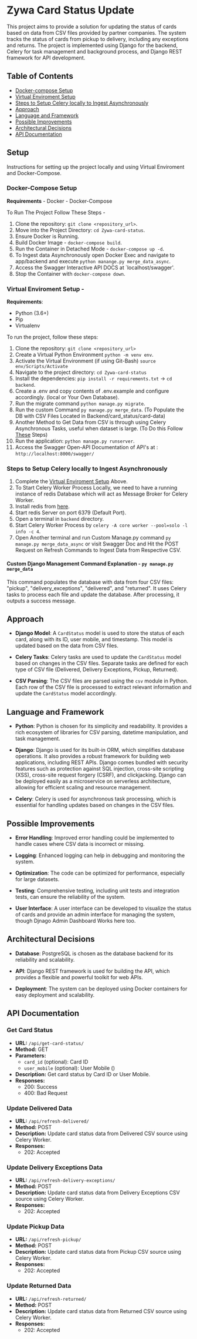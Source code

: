 # Zywa Card Status Update

This project aims to provide a solution for updating the status of cards based on data from CSV files provided by partner companies. The system tracks the status of cards from pickup to delivery, including any exceptions and returns. The project is implemented using Django for the backend, Celery for task management and background process, and Django REST framework for API development.


## Table of Contents 

- [Docker-compose Setup](#docker-compose-setup)
- [Virtual Enviroment Setup](#virtual-enviroment-setup)
- [Steps to Setup Celery locally to Ingest Asynchronously](#steps-to-setup-celery-locally-to-ingest-asynchronously)
- [Approach](#approach)
- [Language and Framework](#language-and-framework)
- [Possible Improvements](#possible-improvements)
- [Architectural Decisions](#architectural-decisions)
- [API Documentation](#api-documentation)

## Setup

Instructions for setting up the project locally and using Virtual Enviroment and Docker-Compose.

### Docker-Compose Setup

**Requirements**
    - Docker
    - Docker-Compose

To Run The Project Follow These Steps - 

1. Clone the repository: `git clone <repository_url>`.
2. Move into the Project Directory: `cd Zywa-card-status`.
3. Ensure Docker is Running.
4. Build Docker Image - `docker-compose build`.
5. Run the Container in Detached Mode - `docker-compose up -d`.
6. To Ingest data Asynchronously open Docker Exec and navigate to app/backend and execute `python manange.py merge_data_async`.
7. Access the Swagger Interactive API DOCS at `localhost/swagger'.
8. Stop the Container with `docker-compose down`.


### Virtual Enviroment Setup - 

**Requirements**:
   - Python (3.6+)
   - Pip
   - Virtualenv

To run the project, follow these steps:

1. Clone the repository: `git clone <repository_url>`
2. Create a Virtual Python Environment `python -m venv env`.
3. Activate the Virtual Environment (if using Git-Bash) `source env/Scripts/Activate`
4. Navigate to the project directory: `cd Zywa-card-status`
5. Install the dependencies: `pip install -r requirements.txt` -> `cd backend`.
6. Create a .env and copy contents of .env.example and configure accordingly. (local or Your Own Database).
7. Run the migrate command `python manage.py migrate`.
8. Run the custom Command `py manage.py merge_data`. (To Populate the DB with CSV Files Located in Backend/card_status/card-data)
9. Another Method to Get Data from CSV is through using Celery Asynchronous Tasks, useful when dataset is large. (To Do this Follow [These](#steps-to-setup-celery-locally-to-ingest-asynchronously) Steps)
10. Run the application: `python manage.py runserver`.
11. Access the Swagger Open-API Documentation of API's at : `http://localhost:8000/swagger/`


### Steps to Setup Celery locally to Ingest Asynchronously

1. Complete the [Virtual Enviroment Setup](#virtual-enviroment-setup) Above. 
2. To Start Celery Worker Process Locally, we need to have a running instance of redis Database which will act as Message Broker for Celery Worker.
3. Install redis from [here](https://redis.io/docs/install/install-redis/).
4. Start redis Server on port 6379 (Default Port).
5. Open a terminal in `backend` directory.
6. Start Celery Worker Process by ```celery -A core worker --pool=solo -l info -c 4```.
7. Open Another terminal and run Custom Manage.py command `py manage.py merge_data_async` or visit Swagger Doc and Hit the POST Request on Refresh Commands to Ingest Data from Respective CSV.

#### Custom Django Management Command Explanation - `py manage.py merge_data`

This command populates the database with data from four CSV files: "pickup", "delivery_exceptions", "delivered", and "returned". It uses Celery tasks to process each file and update the database. After processing, it outputs a success message.

## Approach

- **Django Model**: A `CardStatus` model is used to store the status of each card, along with its ID, user mobile, and timestamp. This model is updated based on the data from CSV files.

- **Celery Tasks**: Celery tasks are used to update the `CardStatus` model based on changes in the CSV files. Separate tasks are defined for each type of CSV file (Delivered, Delivery Exceptions, Pickup, Returned).

- **CSV Parsing**: The CSV files are parsed using the `csv` module in Python. Each row of the CSV file is processed to extract relevant information and update the `CardStatus` model accordingly.

## Language and Framework

- **Python**: Python is chosen for its simplicity and readability. It provides a rich ecosystem of libraries for CSV parsing, datetime manipulation, and task management.

- **Django**: Django is used for its built-in ORM, which simplifies database operations. It also provides a robust framework for building web applications, including REST APIs. Django comes bundled with security features such as protection against SQL injection, cross-site scripting (XSS), cross-site request forgery (CSRF), and clickjacking. Django can be deployed easily as a microservice on serverless architecture, allowing for efficient scaling and resource management.

- **Celery**: Celery is used for asynchronous task processing, which is essential for handling updates based on changes in the CSV files.

## Possible Improvements

- **Error Handling**: Improved error handling could be implemented to handle cases where CSV data is incorrect or missing.

- **Logging**: Enhanced logging can help in debugging and monitoring the system.

- **Optimization**: The code can be optimized for performance, especially for large datasets.

- **Testing**: Comprehensive testing, including unit tests and integration tests, can ensure the reliability of the system.

- **User Interface**: A user interface can be developed to visualize the status of cards and provide an admin interface for managing the system, though Djnago Admin Dashboard Works here too.

## Architectural Decisions

- **Database**: PostgreSQL is chosen as the database backend for its reliability and scalability.

- **API**: Django REST framework is used for building the API, which provides a flexible and powerful toolkit for web APIs.

- **Deployment**: The system can be deployed using Docker containers for easy deployment and scalability.

## API Documentation

### Get Card Status
- **URL:** `/api/get-card-status/`
- **Method:** GET
- **Parameters:**
  - `card_id` (optional): Card ID
  - `user_mobile` (optional): User Mobile ()
- **Description:** Get card status by Card ID or User Mobile.
- **Responses:**
  - 200: Success
  - 400: Bad Request

### Update Delivered Data
- **URL:** `/api/refresh-delivered/`
- **Method:** POST
- **Description:** Update card status data from Delivered CSV source using Celery Worker.
- **Responses:**
  - 202: Accepted

### Update Delivery Exceptions Data
- **URL:** `/api/refresh-delivery-exceptions/`
- **Method:** POST
- **Description:** Update card status data from Delivery Exceptions CSV source using Celery Worker.
- **Responses:**
  - 202: Accepted

### Update Pickup Data
- **URL:** `/api/refresh-pickup/`
- **Method:** POST
- **Description:** Update card status data from Pickup CSV source using Celery Worker.
- **Responses:**
  - 202: Accepted

### Update Returned Data
- **URL:** `/api/refresh-returned/`
- **Method:** POST
- **Description:** Update card status data from Returned CSV source using Celery Worker.
- **Responses:**
  - 202: Accepted
